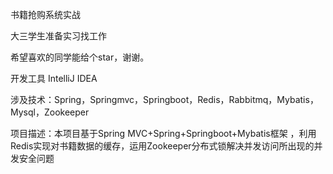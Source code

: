 书籍抢购系统实战

大三学生准备实习找工作


希望喜欢的同学能给个star，谢谢。

开发工具
IntelliJ IDEA

涉及技术：Spring，Springmvc，Springboot，Redis，Rabbitmq，Mybatis，Mysql，Zookeeper

项目描述：本项目基于Spring MVC+Spring+Springboot+Mybatis框架 ，利用Redis实现对书籍数据的缓存，运用Zookeeper分布式锁解决并发访问所出现的并发安全问题
